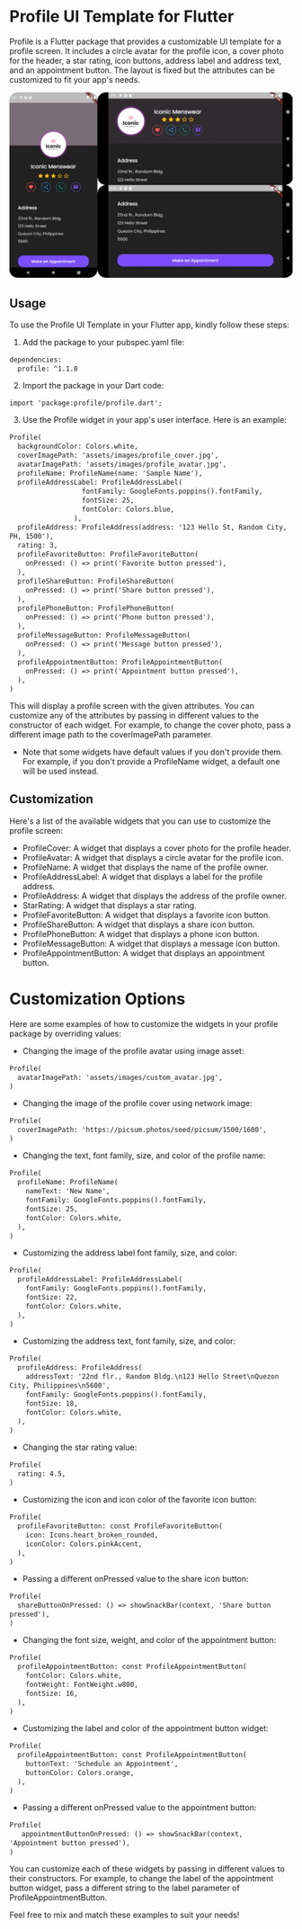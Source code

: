# Profile UI Template for Flutter

Profile is a Flutter package that provides a customizable UI template for a profile screen. It includes a circle avatar for the profile icon, a cover photo for the header, a star rating, icon buttons, address label and address text, and an appointment button. The layout is fixed but the attributes can be customized to fit your app's needs.

![Profile UI Template](./assets/images/profile_ui.png)

## Usage

To use the Profile UI Template in your Flutter app, kindly follow these steps:

1. Add the package to your pubspec.yaml file:

```
dependencies:
  profile: ^1.1.0
```

2. Import the package in your Dart code:

```
import 'package:profile/profile.dart';
```

3. Use the Profile widget in your app's user interface. Here is an example:

```
Profile(
  backgroundColor: Colors.white,
  coverImagePath: 'assets/images/profile_cover.jpg',
  avatarImagePath: 'assets/images/profile_avatar.jpg',
  profileName: ProfileName(name: 'Sample Name'),
  profileAddressLabel: ProfileAddressLabel(
                  fontFamily: GoogleFonts.poppins().fontFamily,
                  fontSize: 25,
                  fontColor: Colors.blue,
                ),
  profileAddress: ProfileAddress(address: '123 Hello St, Random City, PH, 1500'),
  rating: 3,
  profileFavoriteButton: ProfileFavoriteButton(
    onPressed: () => print('Favorite button pressed'),
  ),
  profileShareButton: ProfileShareButton(
    onPressed: () => print('Share button pressed'),
  ),
  profilePhoneButton: ProfilePhoneButton(
    onPressed: () => print('Phone button pressed'),
  ),
  profileMessageButton: ProfileMessageButton(
    onPressed: () => print('Message button pressed'),
  ),
  profileAppointmentButton: ProfileAppointmentButton(
    onPressed: () => print('Appointment button pressed'),
  ),
)

```

This will display a profile screen with the given attributes. You can customize any of the attributes by passing in different values to the constructor of each widget. For example, to change the cover photo, pass a different image path to the coverImagePath parameter.

* Note that some widgets have default values if you don't provide them. For example, if you don't provide a ProfileName widget, a default one will be used instead.


## Customization

Here's a list of the available widgets that you can use to customize the profile screen:

- ProfileCover: A widget that displays a cover photo for the profile header.
- ProfileAvatar: A widget that displays a circle avatar for the profile icon.
- ProfileName: A widget that displays the name of the profile owner.
- ProfileAddressLabel: A widget that displays a label for the profile address.
- ProfileAddress: A widget that displays the address of the profile owner.
- StarRating: A widget that displays a star rating.
- ProfileFavoriteButton: A widget that displays a favorite icon button.
- ProfileShareButton: A widget that displays a share icon button.
- ProfilePhoneButton: A widget that displays a phone icon button.
- ProfileMessageButton: A widget that displays a message icon button.
- ProfileAppointmentButton: A widget that displays an appointment button.

# Customization Options

Here are some examples of how to customize the widgets in your profile package by overriding values:

* Changing the image of the profile avatar using image asset:
```
Profile(
  avatarImagePath: 'assets/images/custom_avatar.jpg',
)
```

* Changing the image of the profile cover using network image:
```
Profile(
  coverImagePath: 'https://picsum.photos/seed/picsum/1500/1600',
)
```

* Changing the text, font family, size, and color of the profile name:
```
Profile(
  profileName: ProfileName(
    nameText: 'New Name',
    fontFamily: GoogleFonts.poppins().fontFamily,
    fontSize: 25,
    fontColor: Colors.white,
  ),
)
```

* Customizing the address label font family, size, and color:
```
Profile(
  profileAddressLabel: ProfileAddressLabel(
    fontFamily: GoogleFonts.poppins().fontFamily,
    fontSize: 22,
    fontColor: Colors.white,
  ),
)
```

* Customizing the address text, font family, size, and color:
```
Profile(
  profileAddress: ProfileAddress(
    addressText: '22nd flr., Random Bldg.\n123 Hello Street\nQuezon City, Philippines\n5600',
    fontFamily: GoogleFonts.poppins().fontFamily,
    fontSize: 18,
    fontColor: Colors.white,
  ),
)
```

* Changing the star rating value:
```
Profile(
  rating: 4.5,
)
```

* Customizing the icon and icon color of the favorite icon button:
```
Profile(
  profileFavoriteButton: const ProfileFavoriteButton(
    icon: Icons.heart_broken_rounded,
    iconColor: Colors.pinkAccent,
  ),
)
```

* Passing a different onPressed value to the share icon button:
```
Profile(
  shareButtonOnPressed: () => showSnackBar(context, 'Share button pressed'),
)
```

* Changing the font size, weight, and color of the appointment button:
```
Profile(
  profileAppointmentButton: const ProfileAppointmentButton(
    fontColor: Colors.white,
    fontWeight: FontWeight.w800,
    fontSize: 16,
  ),
)
```

* Customizing the label and color of the appointment button widget:
```
Profile(
  profileAppointmentButton: const ProfileAppointmentButton(
    buttonText: 'Schedule an Appointment',
    buttonColor: Colors.orange,
  ),
)
```

* Passing a different onPressed value to the appointment button:
```
Profile(
   appointmentButtonOnPressed: () => showSnackBar(context, 'Appointment button pressed'),
)
```

You can customize each of these widgets by passing in different values to their constructors. For example, to change the label of the appointment button widget, pass a different string to the label parameter of ProfileAppointmentButton.

Feel free to mix and match these examples to suit your needs!
